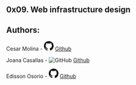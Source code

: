 ## 0x09. Web infrastructure design


## Authors:

Cesar Molina - <img alt="GitHub" width="26px" src="https://raw.githubusercontent.com/github/explore/78df643247d429f6cc873026c0622819ad797942/topics/github/github.png" /> [Github](https://github.com/mrcesar95)

Joana Casallas  - <img alt="GitHub" width="26px" src="https://avatars.githubusercontent.com/u/82981522?v=4" /> [Github](https://github.com/joacasallas)

Edisson Osorio  - <img alt="GitHub" width="26px" src="https://raw.githubusercontent.com/github/explore/78df643247d429f6cc873026c0622819ad797942/topics/github/github.png" /> [Github](https://github.com/edisson11osorio)
